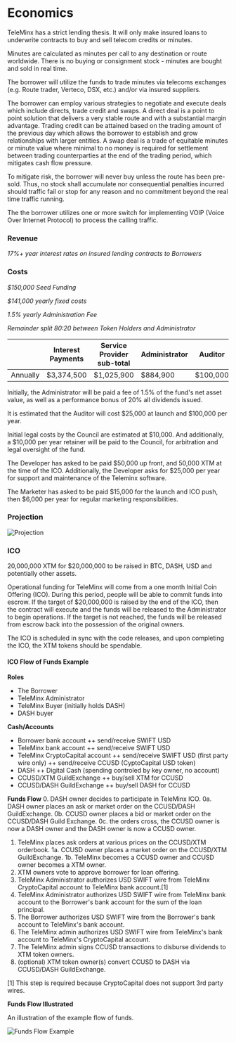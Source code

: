 # Economics

TeleMinx has a strict lending thesis. It will only make insured loans to underwrite contracts to buy and sell telecom credits or minutes.

Minutes are calculated as minutes per call to any destination or route worldwide. There is no buying or consignment stock - minutes are bought and sold in real time.

The borrower will utilize the funds to trade minutes via telecoms exchanges (e.g. Route trader, Verteco, DSX, etc.) and/or via insured suppliers.

The borrower can employ various strategies to negotiate and execute deals which include directs, trade credit and swaps. A direct deal is a point to point solution that delivers a very stable route and with a substantial margin advantage. Trading credit can be attained based on the trading amount of the previous day which allows the borrower to establish and grow relationships with larger entities. A swap deal is a trade of equitable minutes or minute value where minimal to no money is required for settlement between trading counterparties at the end of the trading period, which mitigates cash flow pressure.

To mitigate risk, the borrower will never buy unless the route has been pre-sold.  Thus, no stock shall accumulate nor consequential penalties incurred should traffic fail or stop for any reason and no commitment beyond the real time traffic running.

The the borrower utilizes one or more switch for implementing VOIP (Voice Over Internet Protocol) to process the calling traffic.

### Revenue

*17%+ year interest rates on insured lending contracts to Borrowers*

### Costs

*$150,000 Seed Funding*

*$141,000 yearly fixed costs*

*1.5% yearly Administration Fee*

*Remainder split 80:20 between Token Holders and Administrator*

|          | Interest Payments | Service Provider sub-total | Administrator | Auditor  | Council | Developer | Marketer | Token Holder |
|----------|-------------------|------------------------|---------------|----------|---------|-----------|----------|--------------|
| Annually | $3,374,500        | $1,025,900             | $884,900      | $100,000 | $10,000 | $25,000   | $6,000   | $2,348,600   |

Initially, the Administrator will be paid a fee of 1.5% of the fund's net asset value, as well as a performance bonus of 20% all dividends issued.

It is estimated that the Auditor will cost $25,000 at launch and $100,000 per year.

Initial legal costs by the Council are estimated at $10,000. And additionally, a $10,000 per year retainer will be paid to the Council, for arbitration and legal oversight of the fund.

The Developer has asked to be paid $50,000 up front, and 50,000 XTM at the time of the ICO. Additionally, the Developer asks for $25,000 per year for support and maintenance of the Teleminx software.

The Marketer has asked to be paid $15,000 for the launch and ICO push, then $6,000 per year for regular marketing responsibilities.

### Projection

![Projection](http://i.imgur.com/yICUqQ8.jpg)

### ICO

20,000,000 XTM for $20,000,000 to be raised in BTC, DASH, USD and potentially other assets.

Operational funding for TeleMinx will come from a one month Initial Coin Offering (ICO). During this period, people will be able to commit funds into escrow. If the target of $20,000,000 is raised by the end of the ICO, then the contract will execute and the funds will be released to the Administrator to begin operations. If the target is not reached, the funds will be released from escrow back into the possession of the original owners.

The ICO is scheduled in sync with the code releases, and upon completing the ICO, the XTM tokens should be spendable.

#### ICO Flow of Funds Example

**Roles**
+ The Borrower
+ TeleMinx Administrator
+ TeleMinx Buyer (initially holds DASH)
+ DASH buyer

**Cash/Accounts**
+ Borrower bank account
++ send/receive SWIFT USD
+ TeleMinx bank account
++ send/receive SWIFT USD
+ TeleMinx CryptoCapital account
++ send/receive SWIFT USD (first party wire only)
++ send/receive CCUSD (CyptoCapital USD token)
+ DASH
++ Digital Cash (spending controled by key owner, no account)
+ CCUSD/XTM GuildExchange
++ buy/sell XTM for CCUSD
+ CCUSD/DASH GuildExchange
++ buy/sell DASH for CCUSD

**Funds Flow**
0. DASH owner decides to participate in TeleMinx ICO.
0a. DASH owner places an ask or market order on the CCUSD/DASH GuildExchange.
0b. CCUSD owner places a bid or market order on the CCUSD/DASH Guild Exchange.
0c. the orders cross, the CCUSD owner is now a DASH owner and the DASH owner is now a CCUSD owner.
1. TeleMinx places ask orders at various prices on the CCUSD/XTM orderbook.
1a. CCUSD owner places a market order on the CCUSD/XTM GuildExchange.
1b. TeleMinx becomes a CCUSD owner and CCUSD owner becomes a XTM owner.
2. XTM owners vote to approve borrower for loan offering.
3. TeleMinx Administrator authorizes USD SWIFT wire from TeleMinx CryptoCapital account to TeleMinx bank account.[1]
4. TeleMinx Administrator authorizes USD SWIFT wire from TeleMinx bank account to the Borrower's bank account for the sum of the loan principal.
5. The Borrower authorizes USD SWIFT wire from the Borrower's bank account to TeleMinx's bank account.
6. The TeleMinx admin authorizes USD SWIFT wire from TeleMinx's bank account to TeleMinx's CryptoCapital account.
7. The TeleMinx admin signs CCUSD transactions to disburse dividends to XTM token owners.
8. (optional) XTM token owner(s) convert CCUSD to DASH via CCUSD/DASH GuildExchange.

[1] This step is required because CryptoCapital does not support 3rd party wires.

**Funds Flow Illustrated**

An illustration of the example flow of funds.

![Funds Flow Example](http://i.imgur.com/bozBz6b.png)


